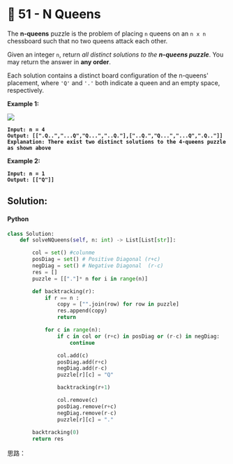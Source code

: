 # 🥘 51 - N Queens

The **n-queens** puzzle is the problem of placing `n` queens on an `n x n` chessboard such that no two queens attack each other.

Given an integer `n`, return _all distinct solutions to the **n-queens puzzle**_. You may return the answer in **any order**.

Each solution contains a distinct board configuration of the n-queens' placement, where `'Q'` and `'.'` both indicate a queen and an empty space, respectively.

**Example 1:**

![](https://assets.leetcode.com/uploads/2020/11/13/queens.jpg)

<pre><code><strong>Input: n = 4
</strong><strong>Output: [[".Q..","...Q","Q...","..Q."],["..Q.","Q...","...Q",".Q.."]]
</strong><strong>Explanation: There exist two distinct solutions to the 4-queens puzzle as shown above
</strong></code></pre>

**Example 2:**

<pre><code><strong>Input: n = 1
</strong><strong>Output: [["Q"]]
</strong></code></pre>

## Solution:

#### Python&#x20;

```python
class Solution:
    def solveNQueens(self, n: int) -> List[List[str]]:

        col = set() #colunme
        posDiag = set() # Positive Diagonal (r+c)
        negDiag = set() # Negative Diagonal  (r-c)
        res = []
        puzzle = [["."]* n for i in range(n)]

        def backtracking(r):
            if r == n :
                copy = ["".join(row) for row in puzzle]
                res.append(copy)
                return

            for c in range(n):
                if c in col or (r+c) in posDiag or (r-c) in negDiag:
                    continue

                col.add(c)
                posDiag.add(r+c)
                negDiag.add(r-c)
                puzzle[r][c] = "Q"

                backtracking(r+1)

                col.remove(c)
                posDiag.remove(r+c)
                negDiag.remove(r-c)
                puzzle[r][c] = "."
            
        backtracking(0)
        return res
```

思路：

